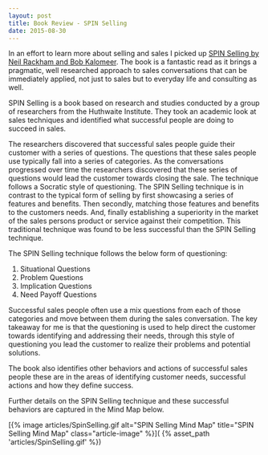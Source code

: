 ```yaml
---
layout: post
title: Book Review - SPIN Selling
date: 2015-08-30
---
```


In an effort to learn more about selling and sales I picked up [SPIN Selling by
Neil Rackham and Bob
Kalomeer](http://www.amazon.com/SPIN-Selling-Neil-Rackham/dp/1565114205). The
book is a fantastic read as it brings a pragmatic, well researched approach to
sales conversations that can be immediately applied, not just to sales but to
everyday life and consulting as well.

<!--more-->

SPIN Selling is a book based on research and studies conducted by a group of
researchers from the Huthwaite Institute. They took an academic look at sales
techniques and identified what successful people are doing to succeed in sales.

The researchers discovered that successful sales people guide their customer
with a series of questions. The questions that these sales people use
typically fall into a series of categories. As the conversations progressed
over time the researchers discovered that these series of questions would lead
the customer towards closing the sale. The technique follows a Socratic style
of questioning. The SPIN Selling technique is in contrast to the typical form
of selling by first showcasing a series of features and benefits. Then
secondly, matching those features and benefits to the customers needs. And,
finally establishing a superiority in the market of the sales persons product
or service against their competition. This traditional technique was found to
be less successful than the SPIN Selling technique.

The SPIN Selling technique follows the below form of questioning:

1. Situational Questions
1. Problem Questions
1. Implication Questions
1. Need Payoff Questions

Successful sales people often use a mix questions from each of those categories
and move between them during the sales conversation. The key takeaway for me is
that the questioning is used to help direct the customer towards identifying
and addressing their needs, through this style of questioning you lead the
customer to realize their problems and potential solutions.

The book also identifies other behaviors and actions of successful sales
people these are in the areas of identifying customer needs, successful actions
and how they define success.

Further details on the SPIN Selling technique and these successful behaviors
are captured in the Mind Map below.

[{% image articles/SpinSelling.gif alt="SPIN Selling Mind Map" title="SPIN Selling Mind Map" class="article-image" %}](
{% asset_path 'articles/SpinSelling.gif' %})
